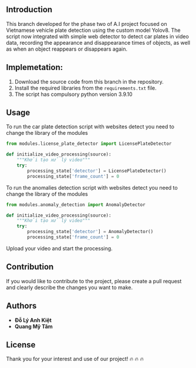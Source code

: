 ## Introduction
This branch developed for the phase two of A.I project focused on Vietnamese vehicle plate detection using the custom model Yolov8. The script now integrated with simple web detector to detect car plates in video data, recording the appearance and disappearance times of objects, as well as when an object reappears or disappears again.

## Implemetation:
1. Download the source code from this branch in the repository.
2. Install the required libraries from the `requirements.txt` file.
3. The script has compulsory python version 3.9.10

## Usage
To run the car plate detection script with websites detect you need to change the library of the modules 

```python
from modules.license_plate_detector import LicensePlateDetector 
```

```python
def initialize_video_processing(source):
    """Khởi tạo xử lý video"""
    try:
        processing_state['detector'] = LicensePlateDetector()
        processing_state['frame_count'] = 0
```

To run the anomalies detection script with websites detect you need to change the library of the modules 

```python
from modules.anomaly_detection import AnomalyDetector
```

```python
def initialize_video_processing(source):
    """Khởi tạo xử lý video"""
    try:
        processing_state['detector'] = AnomalyDetector()
        processing_state['frame_count'] = 0
```

Upload your video and start the processing.

## Contribution
If you would like to contribute to the project, please create a pull request and clearly describe the changes you want to make.

## Authors
- **Đỗ Lý Anh Kiệt**
- **Quang Mỹ Tâm**

## License
Thank you for your interest and use of our project! 🔥 🔥 🔥 
